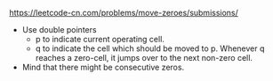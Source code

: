 https://leetcode-cn.com/problems/move-zeroes/submissions/
- Use double pointers
  - p to indicate current operating cell.
  - q to indicate the cell which should be moved to p. Whenever q reaches a zero-cell, it jumps over to the next non-zero cell.
- Mind that there might be consecutive zeros.